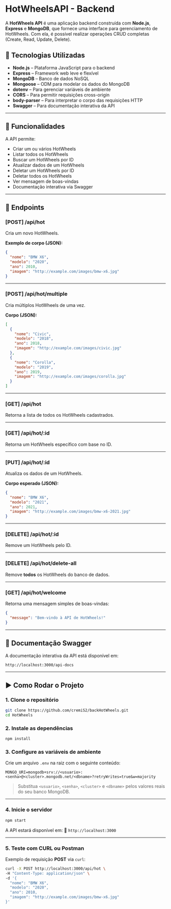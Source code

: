 # HotWheelsAPI - Backend

A **HotWheels API** é uma aplicação backend construída com **Node.js**, **Express** e **MongoDB**, que fornece uma interface para gerenciamento de HotWheels. Com ela, é possível realizar operações CRUD completas (Create, Read, Update, Delete).

## 🧰 Tecnologias Utilizadas

* **Node.js** – Plataforma JavaScript para o backend
* **Express** – Framework web leve e flexível
* **MongoDB** – Banco de dados NoSQL
* **Mongoose** – ODM para modelar os dados do MongoDB
* **dotenv** – Para gerenciar variáveis de ambiente
* **CORS** – Para permitir requisições cross-origin
* **body-parser** – Para interpretar o corpo das requisições HTTP
* **Swagger** – Para documentação interativa da API

---

## 🚗 Funcionalidades

A API permite:

* Criar um ou vários HotWheels
* Listar todos os HotWheels
* Buscar um HotWheels por ID
* Atualizar dados de um HotWheels
* Deletar um HotWheels por ID
* Deletar todos os HotWheels
* Ver mensagem de boas-vindas
* Documentação interativa via Swagger

---

## 📄 Endpoints

### **\[POST] /api/hot**

Cria um novo HotWheels.

**Exemplo de corpo (JSON):**

```json
{
  "nome": "BMW X6",
  "modelo": "2020",
  "ano": 2010,
  "imagem": "http://example.com/images/bmw-x6.jpg"
}
```

---

### **\[POST] /api/hot/multiple**

Cria múltiplos HotWheels de uma vez.

**Corpo (JSON):**

```json
[
  {
    "nome": "Civic",
    "modelo": "2018",
    "ano": 2018,
    "imagem": "http://example.com/images/civic.jpg"
  },
  {
    "nome": "Corolla",
    "modelo": "2019",
    "ano": 2019,
    "imagem": "http://example.com/images/corolla.jpg"
  }
]
```

---

### **\[GET] /api/hot**

Retorna a lista de todos os HotWheels cadastrados.

---

### **\[GET] /api/hot/\:id**

Retorna um HotWheels específico com base no ID.

---

### **\[PUT] /api/hot/\:id**

Atualiza os dados de um HotWheels.

**Corpo esperado (JSON):**

```json
{
  "nome": "BMW X6",
  "modelo": "2021",
  "ano": 2021,
  "imagem": "http://example.com/images/bmw-x6-2021.jpg"
}
```

---

### **\[DELETE] /api/hot/\:id**

Remove um HotWheels pelo ID.

---

### **\[DELETE] /api/hot/delete-all**

Remove **todos** os HotWheels do banco de dados.

---

### **\[GET] /api/hot/welcome**

Retorna uma mensagem simples de boas-vindas:

```json
{
  "message": "Bem-vindo à API de HotWheels!"
}
```

---

## 📘 Documentação Swagger

A documentação interativa da API está disponível em:

```
http://localhost:3000/api-docs
```

---

## ▶️ Como Rodar o Projeto

### 1. Clone o repositório

```bash
git clone https://github.com/cremiS2/backHotWheels.git
cd HotWheels
```

### 2. Instale as dependências

```bash
npm install
```

### 3. Configure as variáveis de ambiente

Crie um arquivo `.env` na raiz com o seguinte conteúdo:

```
MONGO_URI=mongodb+srv://<usuario>:<senha>@<cluster>.mongodb.net/<dbname>?retryWrites=true&w=majority
```

> Substitua `<usuario>`, `<senha>`, `<cluster>` e `<dbname>` pelos valores reais do seu banco MongoDB.

---

### 4. Inicie o servidor

```bash
npm start
```

A API estará disponível em:
📍 `http://localhost:3000`

---

### 5. Teste com CURL ou Postman

Exemplo de requisição **POST** via `curl`:

```bash
curl -X POST http://localhost:3000/api/hot \
-H "Content-Type: application/json" \
-d '{
  "nome": "BMW X6",
  "modelo": "2020",
  "ano": 2010,
  "imagem": "http://example.com/images/bmw-x6.jpg"
}'
```
